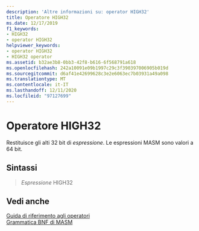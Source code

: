 ```yaml
---
description: 'Altre informazioni su: operator HIGH32'
title: Operatore HIGH32
ms.date: 12/17/2019
f1_keywords:
- HIGH32
- operator HIGH32
helpviewer_keywords:
- operator HIGH32
- HIGH32 operator
ms.assetid: b32ae3b8-0bb3-42f8-b616-6f568791a618
ms.openlocfilehash: 242a10091e09b1997c29c3f390397006905b019d
ms.sourcegitcommit: d6af41e42699628c3e2e6063ec7b03931a49a098
ms.translationtype: MT
ms.contentlocale: it-IT
ms.lasthandoff: 12/11/2020
ms.locfileid: "97127699"
---
```

# <a name="operator-high32"></a>Operatore HIGH32

Restituisce gli alti 32 bit di *espressione*. Le espressioni MASM sono valori a 64 bit.

## <a name="syntax"></a>Sintassi

>  *Espressione* HIGH32

## <a name="see-also"></a>Vedi anche

[Guida di riferimento agli operatori](operators-reference.md)\
[Grammatica BNF di MASM](masm-bnf-grammar.md)
